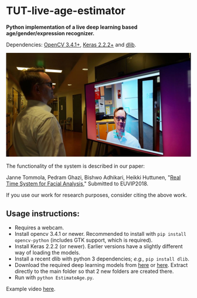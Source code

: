 # TUT-live-age-estimator

**Python implementation of a live deep learning based age/gender/expression recognizer.**

Dependencies: [OpenCV 3.4.1+](http://www.opencv.org/), [Keras 2.2.2+](http://keras.io/) and [dlib](http://dlib.net/).

![Image](doc/demo.jpg "demo")

The functionality of the system is described in our paper:

Janne Tommola, Pedram Ghazi, Bishwo Adhikari, Heikki Huttunen, "[Real Time System for Facial Analysis](https://arxiv.org/abs/1809.05474)," Submitted to EUVIP2018.

If you use our work for research purposes, consider citing the above work.

## Usage instructions:

  * Requires a webcam.
  * Install opencv 3.4.1 or newer. Recommended to install with `pip install opencv-python` (includes GTK support, which is required).
  * Install Keras 2.2.2 (or newer). Earlier versions have a slightly different way of loading the models.
  * Install a recent dlib with python 3 dependencies; _e.g.,_ `pip install dlib`.
  * Download the required deep learning models from [here](http://www.cs.tut.fi/~hehu/models.zip) or [here](https://tutfi-my.sharepoint.com/:u:/g/personal/janne_tommola_tut_fi/EcrQbRgnsydApRFsmsUbPfABcEK0arXtCe796Bt1x7_U7g?e=fQJN7Z). Extract directly to the main folder so that 2 new folders are created there.
  * Run with `python EstimateAge.py`.


Example video [here](https://youtu.be/Kfe5hKNwrCU).
